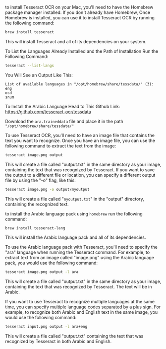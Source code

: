 to install Tesseract OCR on your Mac, you'll need to have the Homebrew package manager installed. If you don't already have Homebrew, Once Homebrew is installed, you can use it to install Tesseract OCR by running the following command:

```bash
brew install tesseract
```

This will install Tesseract and all of its dependencies on your system.

To List the Languages Already Installed and the Path of Installation Run the Following Command: 

```zsh
tesseract --list-langs
```

You Will See an Output Like This: 

```plain
List of available languages in "/opt/homebrew/share/tessdata/" (3):
eng
osd
snum
```

To Install the Arabic Language Head to This Github Link:
https://github.com/tesseract-ocr/tessdata

Download the `ara.traineddata` file and place it in the path `"/opt/homebrew/share/tessdata/"`

To use Tesseract OCR, you'll need to have an image file that contains the text you want to recognize. Once you have an image file, you can use the following command to extract the text from the image:

```bash
tesseract image.png output
```

This will create a file called "output.txt" in the same directory as your image, containing the text that was recognized by Tesseract. If you want to save the output to a different file or location, you can specify a different output file by using the "-o" flag, like this:

```bash
tesseract image.png -o output/myoutput
```

This will create a file called "`myoutput.txt`" in the "output" directory, containing the recognized text.

to install the Arabic language pack using `homebrew` run the following command:

```bash
brew install tesseract-lang
```

This will install the Arabic language pack and all of its dependencies.

To use the Arabic language pack with Tesseract, you'll need to specify the "ara" language when running the Tesseract command. For example, to extract text from an image called "image.png" using the Arabic language pack, you would use the following command:

```bash
tesseract image.png output -l ara
```

This will create a file called "output.txt" in the same directory as your image, containing the text that was recognized by Tesseract. The text will be in Arabic.

If you want to use Tesseract to recognize multiple languages at the same time, you can specify multiple language codes separated by a plus sign. For example, to recognize both Arabic and English text in the same image, you would use the following command:

```bash
tesseract input.png output -l ara+eng
```

This will create a file called "output.txt" containing the text that was recognized by Tesseract in both Arabic and English.